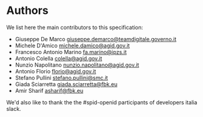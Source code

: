# Authors

We list here the main contributors to this specification:

* Giuseppe De Marco <giuseppe.demarco@teamdigitale.governo.it>
* Michele D'Amico <michele.damico@agid.gov.it>
* Francesco Antonio Marino <fa.marino@ipzs.it>
* Antonio Colella <colella@agid.gov.it>
* Nunzio Napolitano <nunzio.napolitano@agid.gov.it>
* Antonio Florio <florio@agid.gov.it>
* Stefano Pullini <stefano.pullini@smc.it>
* Giada Sciarretta giada.sciarretta@fbk.eu
* Amir Sharif asharif@fbk.eu


We'd also like to thank the the #spid-openid participants of developers italia slack.
